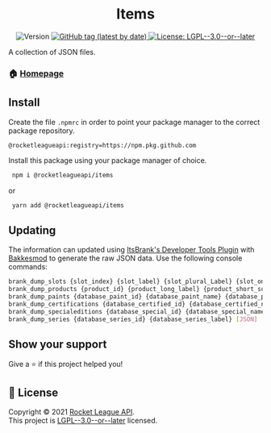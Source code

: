<h1 align="center">Items</h1>
<p align="center">
  <img alt="Version" src="https://img.shields.io/badge/version-1.0.0-blue.svg?cacheSeconds=2592000&label=Version" />
    <a href="https://github.com/rocketleagueapi/items/blob/master/LICENSE" target="_blank">
  <img alt="GitHub tag (latest by date)" src="https://img.shields.io/github/v/tag/rocketleagueapi/items">
  </a>
  <a href="https://github.com/rocketleagueapi/items/blob/master/LICENSE" target="_blank">
    <img alt="License: LGPL--3.0--or--later" src="https://img.shields.io/github/license/rocketleagueapi/items?color=green" />
  </a>
</p>

A collection of JSON files.

### 🏠 [Homepage](https://github.com/rocketleagueapi/items)

## Install
Create the file `.npmrc` in order to point your package manager to the correct package repository.
```
@rocketleagueapi:registry=https://npm.pkg.github.com
```
Install this package using your package manager of choice.
```sh
 npm i @rocketleagueapi/items
```
or
```sh
 yarn add @rocketleagueapi/items
```

## Updating
The information can updated using [ItsBrank's Developer Tools Plugin](https://github.com/ItsBranK/DeveloperTools) with [Bakkesmod](https://bakkesmod.com/) to generate the raw JSON data.  Use the following console commands:

```sh
brank_dump_slots {slot_index} {slot_label} {slot_plural_Label} {slot_online_label} {slot_description} [JSON]
brank_dump_products {product_id} {product_long_label} {product_short_sort_label} {product_bool_currency} {product_bool_blueprint} {product_bool_paintable} {product_quality_id} {slot_index} {product_quality_id} {product_thumbnail_asset} [JSON]
brank_dump_paints {database_paint_id} {database_paint_name} {database_paint_label} {database_paint_colors} [JSON]
brank_dump_certifications {database_certified_id} {database_certified_name} {database_certified_label} {database_certified_description} [JSON]
brank_dump_specialeditions {database_special_id} {database_special_name} {database_special_label} [JSON]
brank_dump_series {database_series_id} {database_series_label} [JSON]
```

## Show your support

Give a ⭐️ if this project helped you!

## 📝 License

Copyright © 2021 [Rocket League API](https://github.com/rocketleagueapi).<br />
This project is [LGPL--3.0--or--later](https://github.com/rocketleagueapi/items/blob/master/LICENSE) licensed.
